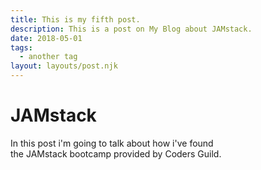```yaml
---
title: This is my fifth post.
description: This is a post on My Blog about JAMstack.
date: 2018-05-01
tags:
  - another tag
layout: layouts/post.njk
---
```

<h1>JAMstack</h1>

In this post i'm going to talk about how i've found <br> the JAMstack bootcamp provided by Coders Guild.